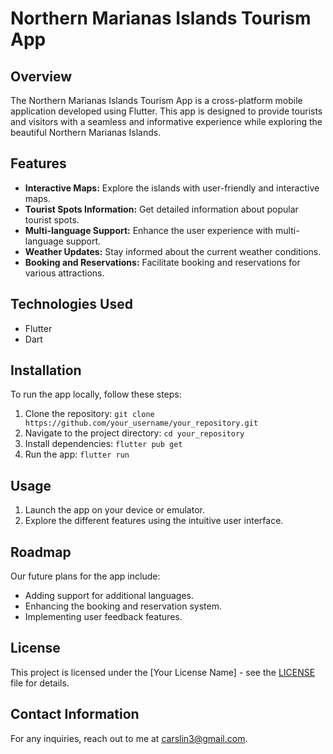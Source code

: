 # Northern Marianas Islands Tourism App

## Overview

The Northern Marianas Islands Tourism App is a cross-platform mobile application developed using Flutter. This app is designed to provide tourists and visitors with a seamless and informative experience while exploring the beautiful Northern Marianas Islands.

## Features

- **Interactive Maps:** Explore the islands with user-friendly and interactive maps.
- **Tourist Spots Information:** Get detailed information about popular tourist spots.
- **Multi-language Support:** Enhance the user experience with multi-language support.
- **Weather Updates:** Stay informed about the current weather conditions.
- **Booking and Reservations:** Facilitate booking and reservations for various attractions.

## Technologies Used

- Flutter
- Dart

## Installation

To run the app locally, follow these steps:

1. Clone the repository: `git clone https://github.com/your_username/your_repository.git`
2. Navigate to the project directory: `cd your_repository`
3. Install dependencies: `flutter pub get`
4. Run the app: `flutter run`

## Usage

1. Launch the app on your device or emulator.
2. Explore the different features using the intuitive user interface.


## Roadmap

Our future plans for the app include:

- Adding support for additional languages.
- Enhancing the booking and reservation system.
- Implementing user feedback features.

## License

This project is licensed under the [Your License Name] - see the [LICENSE](link_to_license_file) file for details.

## Contact Information

For any inquiries, reach out to me at carslin3@gmail.com.
